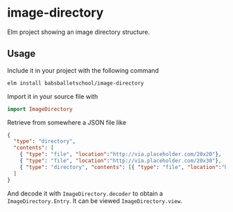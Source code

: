 # image-directory
Elm project showing an image directory structure.

## Usage
Include it in your project with the following command

```sh
elm install babsballetschool/image-directory
```

Import it in your source file with

```elm
import ImageDirectory
```

Retrieve from somewhere a JSON file like 

```json
{
  "type": "directory",
  "contents": [
    { "type": "file", "location":"http://via.placeholder.com/20x20"},
    { "type": "file", "location":"http://via.placeholder.com/20x30"},
    { "type": "directory", "contents": [{ "type": "file", "location":"http://via.placeholder.com/30x20"}] }
  ]
}
```

And decode it with `ImageDirectory.decoder` to obtain a `ImageDirectory.Entry`.
It can be viewed `ImageDirectory.view`.
